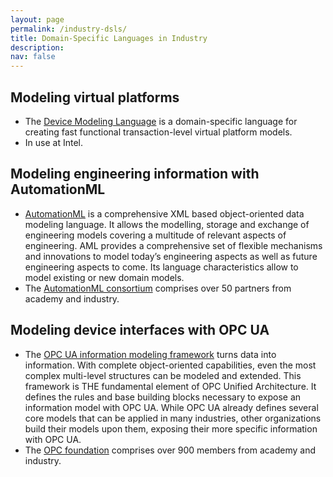 ```yaml
---
layout: page
permalink: /industry-dsls/
title: Domain-Specific Languages in Industry
description: 
nav: false
---
```


## Modeling virtual platforms 

- The [Device Modeling Language](https://community.intel.com/t5/Blogs/Products-and-Solutions/Software/Opening-up-the-Device-Modeling-Language/post/1417739) is a domain-specific language for creating fast functional transaction-level virtual platform models. 
- In use at Intel.

## Modeling engineering information with AutomationML

- [AutomationML](https://www.automationml.org/about-automationml/automationml/) is a comprehensive XML based object-oriented data modeling language. It allows the modelling, storage and exchange of engineering models covering a multitude of relevant aspects of engineering. AML provides a comprehensive set of flexible mechanisms and innovations to model today’s engineering aspects as well as future engineering aspects to come. Its language characteristics allow to model existing or new domain models.
- The [AutomationML consortium](https://www.automationml.org/organisation/members/) comprises over 50 partners from academy and industry.

## Modeling device interfaces with OPC UA

- The [OPC UA information modeling framework](https://opcfoundation.org/about/opc-technologies/opc-ua/) turns data into information. With complete object-oriented capabilities, even the most complex multi-level structures can be modeled and extended. This framework is THE fundamental element of OPC Unified Architecture. It defines the rules and base building blocks necessary to expose an information model with OPC UA. While OPC UA already defines several core models that can be applied in many industries, other organizations build their models upon them, exposing their more specific information with OPC UA.
- The [OPC foundation](https://opcfoundation.org/members) comprises over 900 members from academy and industry.